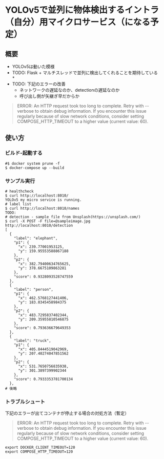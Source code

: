 YOLOv5で並列に物体検出するイントラ（自分）用マイクロサービス（になる予定）
========================================================================

概要
----

* YOLOv5は動いた模様
* TODO: Flask + マルチスレッドで並列に検出してくれることを期待している*
* TODO: 下記のエラーの改善
  * ネットワークの遅延なのか、detectionの遅延なのか
  * 呼び出し側が矢継ぎ早だからか

> ERROR: An HTTP request took too long to complete. Retry with --verbose to obtain debug information.
> If you encounter this issue regularly because of slow network conditions, consider setting COMPOSE_HTTP_TIMEOUT to a higher value (current value: 60).

使い方
------

### ビルド-起動する
```
#$ docker system prune -f
$ docker-compose up --build
```

### サンプル実行
```
# healthcheck
$ curl http://localhost:8010/
YOLOv5 my micro service is running.
# label list
$ curl http://localhost:8010/names
TODO: 
# detection - sample file from Unsplash(https://unsplash.com/)
$ curl -X POST -F file=@sampleimage.jpg http://localhost:8010/detection
[
  {
    "label": "elephant",
    "p1": {
      "x": 239.77001953125,
      "y": 159.95553588867188
    },
    "p2": {
      "x": 382.79400634765625,
      "y": 378.6675109863281
    },
    "score": 0.9328093528747559
  },
  {
    "label": "person",
    "p1": {
      "x": 462.5768127441406,
      "y": 183.0345458984375
    },
    "p2": {
      "x": 483.7295837402344,
      "y": 209.35955810546875
    },
    "score": 0.793636679649353
  },
  {
    "label": "truck",
    "p1": {
      "x": 405.8444519042969,
      "y": 207.40274047851562
    },
    "p2": {
      "x": 531.7650756835938,
      "y": 301.3897399902344
    },
    "score": 0.7933353781700134
  },
# 後略
```

### トラブルシュート

下記のエラーが出てコンテナが停止する場合の対処方法（暫定）

> ERROR: An HTTP request took too long to complete. Retry with --verbose to obtain debug information.
> If you encounter this issue regularly because of slow network conditions, consider setting COMPOSE_HTTP_TIMEOUT to a higher value (current value: 60).

```
export DOCKER_CLIENT_TIMEOUT=120
export COMPOSE_HTTP_TIMEOUT=120
```
